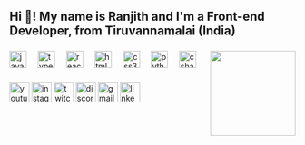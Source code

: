 <h2 align="left">Hi 👋! My name is Ranjith and I'm a Front-end Developer, from Tiruvannamalai (India)</h2>

###

<img align="right" height="150" src="https://img.freepik.com/premium-vector/web-development-concept-with-people-scene-flat-design-man-creating-programming-code-constructing-homepage-ui-layout-laptop-vector-illustration-social-media-banner-marketing-material_9209-13877.jpg"  />

###

<div align="left">
  <img src="https://cdn.jsdelivr.net/gh/devicons/devicon/icons/javascript/javascript-original.svg" height="30" alt="javascript logo"  />
  <img width="12" />
  <img src="https://cdn.jsdelivr.net/gh/devicons/devicon/icons/typescript/typescript-original.svg" height="30" alt="typescript logo"  />
  <img width="12" />
  <img src="https://cdn.jsdelivr.net/gh/devicons/devicon/icons/react/react-original.svg" height="30" alt="react logo"  />
  <img width="12" />
  <img src="https://cdn.jsdelivr.net/gh/devicons/devicon/icons/html5/html5-original.svg" height="30" alt="html5 logo"  />
  <img width="12" />
  <img src="https://cdn.jsdelivr.net/gh/devicons/devicon/icons/css3/css3-original.svg" height="30" alt="css3 logo"  />
  <img width="12" />
  <img src="https://cdn.jsdelivr.net/gh/devicons/devicon/icons/python/python-original.svg" height="30" alt="python logo"  />
  <img width="12" />
  <img src="https://cdn.jsdelivr.net/gh/devicons/devicon/icons/csharp/csharp-original.svg" height="30" alt="csharp logo"  />
</div>

###

<div align="left">
  <img src="https://www.youtube.com/channel/UCnL4Nt479pqGwZ-6tiMMZjg" height="35" alt="youtube logo"  />
  <img src="https://www.instagram.com/ranjithrameshbabu/" height="35" alt="instagram logo"  />
  <img src="https://twitter.com/Ranjith_R_3007" height="35" alt="twitch logo"  />
  <img src="https://discord.com/channels/@me" height="35" alt="discord logo"  />
  <img src="https://mail.google.com/mail/u/0/?tab=rm&ogbl#inbox" height="35" alt="gmail logo"  />
  <img src="https://www.linkedin.com/in/ranjith3007/" height="35" alt="linkedin logo"  />
</div>

###
